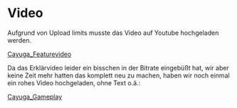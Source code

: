 # Video

Aufgrund von Upload limits musste das Video auf Youtube hochgeladen werden.

[Cayuga_Featurevideo](https://www.youtube.com/watch?v=djm-R_fYwRw)

Da das Erklärvideo leider ein bisschen in der Bitrate eingebüßt hat, wir aber keine Zeit mehr hatten das komplett neu zu machen, haben wir noch einmal ein rohes Video hochgeladen, ohne Text o.ä.:

[Cayuga_Gameplay](https://www.youtube.com/watch?v=ygDq-dEilKE)

